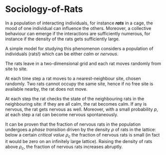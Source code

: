 # Sociology-of-Rats
In a population of interacting individuals, for instance **_rats_** in a cage, the mood of one individual can influence the others. Moreover, a collective behaviour can emerge if the interactions are sufficiently numerous, for instance if the density of the rats gets sufficiently large.

A simple model for studying this phenomenon considers a population of individuals (rats!) which can be either _calm_ or _nervous_.

The rats leave in a two-dimensional grid and each rat moves randomly from site to site.

At each time step a rat moves to a nearest-neighbour site, chosen randomly.
Two rats cannot occupy the same site, hence if no free site is available nearby, the rat does not move.

At each step the rat checks the state of the neighbouring rats in the neighbouring site: if they are all calm, the rat becomes calm. If any is nervous, the rat gets nervous as well. Moreover, with a small probability $p$, at each step a rat can become nervous spontaneously.

It can be proven that the fraction of nervous rats in the population undergoes a _phase transition_ driven by the density $\rho$ of rats in the lattice: below a certain _critical value_ $\rho_c$ the fraction of nervous rats is small (in fact it would be zero on an infinitely large lattice). Raising the density of rats above $\rho_c$, the fraction of nervous rats increases abruptly.
